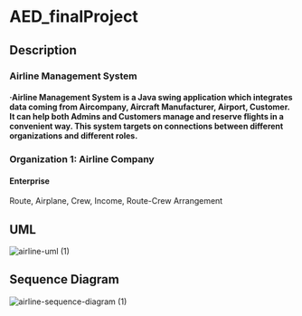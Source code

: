 # AED_finalProject
## Description

### Airline Management System
#### ·Airline Management System is a Java swing application which integrates data coming from Aircompany, Aircraft Manufacturer, Airport, Customer. It can help both Admins and Customers manage and reserve flights in a convenient way. This system targets on connections between different organizations and different roles.

### Organization 1: Airline Company
#### Enterprise
 Route, Airplane, Crew, Income, Route-Crew Arrangement

## UML
![airline-uml (1)](https://user-images.githubusercontent.com/66103633/206909992-77f84e11-3795-4c77-b5b9-229a7799ded6.png)
## Sequence Diagram
![airline-sequence-diagram (1)](https://user-images.githubusercontent.com/66103633/206912688-d1c3a495-bcd1-4c56-a16a-4df0e5e2f5cd.png)
